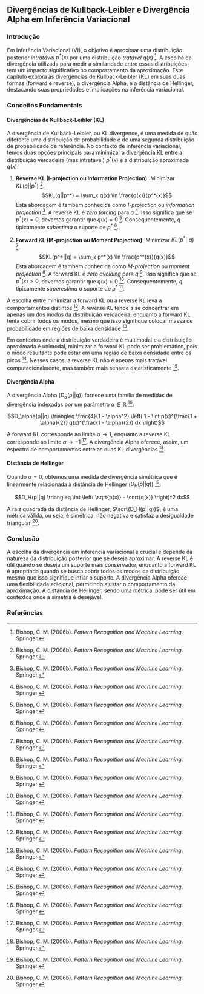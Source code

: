 ## Divergências de Kullback-Leibler e Divergência Alpha em Inferência Variacional

### Introdução
Em Inferência Variacional (VI), o objetivo é aproximar uma distribuição posterior *intratável* $p^*(x)$ por uma distribuição *tratável* $q(x)$ [^732]. A escolha da divergência utilizada para medir a similaridade entre essas distribuições tem um impacto significativo no comportamento da aproximação. Este capítulo explora as divergências de Kullback-Leibler (KL) em suas duas formas (forward e reverse), a divergência Alpha, e a distância de Hellinger, destacando suas propriedades e implicações na inferência variacional.

### Conceitos Fundamentais

#### Divergências de Kullback-Leibler (KL)
A divergência de Kullback-Leibler, ou KL divergence, é uma medida de quão diferente uma distribuição de probabilidade é de uma segunda distribuição de probabilidade de referência. No contexto de inferência variacional, temos duas opções principais para minimizar a divergência KL entre a distribuição verdadeira (mas intratável) $p^*(x)$ e a distribuição aproximada $q(x)$:

1.  **Reverse KL (I-projection ou Information Projection):** Minimizar $KL(q||p^*)$ [^733].
    $$KL(q||p^*) = \sum_x q(x) \ln \frac{q(x)}{p^*(x)}$$
    Esta abordagem é também conhecida como *I-projection* ou *information projection* [^733]. A reverse KL é *zero forcing* para $q$ [^733]. Isso significa que se $p^*(x) = 0$, devemos garantir que $q(x) = 0$ [^733]. Consequentemente, $q$ tipicamente *subestima* o suporte de $p^*$ [^733].

2.  **Forward KL (M-projection ou Moment Projection):** Minimizar $KL(p^*||q)$ [^733].
    $$KL(p^*||q) = \sum_x p^*(x) \ln \frac{p^*(x)}{q(x)}$$
    Esta abordagem é também conhecida como *M-projection* ou *moment projection* [^733]. A forward KL é *zero avoiding* para $q$ [^733]. Isso significa que se $p^*(x) > 0$, devemos garantir que $q(x) > 0$ [^733]. Consequentemente, $q$ tipicamente *superestima* o suporte de $p^*$ [^733].

A escolha entre minimizar a forward KL ou a reverse KL leva a comportamentos distintos [^733]. A reverse KL tende a se concentrar em apenas um dos modos da distribuição verdadeira, enquanto a forward KL tenta cobrir todos os modos, mesmo que isso signifique colocar massa de probabilidade em regiões de baixa densidade [^734].

Em contextos onde a distribuição verdadeira é multimodal e a distribuição aproximada é unimodal, minimizar a forward KL pode ser problemático, pois o modo resultante pode estar em uma região de baixa densidade entre os picos [^733]. Nesses casos, a reverse KL não é apenas mais tratável computacionalmente, mas também mais sensata estatisticamente [^733].

#### Divergência Alpha
A divergência Alpha ($D_\alpha(p||q)$) fornece uma família de medidas de divergência indexadas por um parâmetro $\alpha \in \mathbb{R}$ [^735]:

$$D_\alpha(p||q) \triangleq \frac{4}{1 - \alpha^2} \left( 1 - \int p(x)^{\frac{1 + \alpha}{2}} q(x)^{\frac{1 - \alpha}{2}} dx \right)$$

A forward KL corresponde ao limite $\alpha \rightarrow 1$, enquanto a reverse KL corresponde ao limite $\alpha \rightarrow -1$ [^735]. A divergência Alpha oferece, assim, um espectro de comportamentos entre as duas KL divergências [^735].

#### Distância de Hellinger
Quando $\alpha = 0$, obtemos uma medida de divergência simétrica que é linearmente relacionada à distância de Hellinger ($D_H(p||q)$) [^735]:

$$D_H(p||q) \triangleq \int \left( \sqrt{p(x)} - \sqrt{q(x)} \right)^2 dx$$

A raiz quadrada da distância de Hellinger, $\sqrt{D_H(p||q)}$, é uma métrica válida, ou seja, é simétrica, não negativa e satisfaz a desigualdade triangular [^735].

### Conclusão
A escolha da divergência em inferência variacional é crucial e depende da natureza da distribuição posterior que se deseja aproximar. A reverse KL é útil quando se deseja um suporte mais conservador, enquanto a forward KL é apropriada quando se busca cobrir todos os modos da distribuição, mesmo que isso signifique inflar o suporte. A divergência Alpha oferece uma flexibilidade adicional, permitindo ajustar o comportamento da aproximação. A distância de Hellinger, sendo uma métrica, pode ser útil em contextos onde a simetria é desejável.

### Referências
[^732]: Bishop, C. M. (2006b). *Pattern Recognition and Machine Learning*. Springer.
[^733]: Bishop, C. M. (2006b). *Pattern Recognition and Machine Learning*. Springer.
[^734]: Bishop, C. M. (2006b). *Pattern Recognition and Machine Learning*. Springer.
[^735]: Bishop, C. M. (2006b). *Pattern Recognition and Machine Learning*. Springer.
<!-- END -->